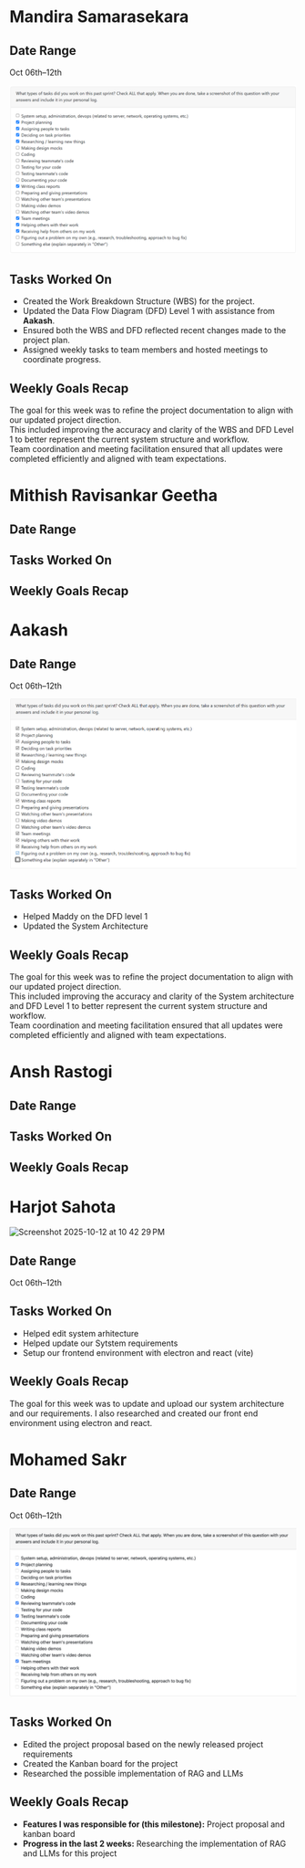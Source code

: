 # Mandira Samarasekara

## Date Range
Oct 06th–12th

![Mandira Peer Eval SS](images/MandiraWeek6.png)


## Tasks Worked On
- Created the Work Breakdown Structure (WBS) for the project.  
- Updated the Data Flow Diagram (DFD) Level 1 with assistance from **Aakash**.  
- Ensured both the WBS and DFD reflected recent changes made to the project plan.  
- Assigned weekly tasks to team members and hosted meetings to coordinate progress.

## Weekly Goals Recap
The goal for this week was to refine the project documentation to align with our updated project direction.  
This included improving the accuracy and clarity of the WBS and DFD Level 1 to better represent the current system structure and workflow.  
Team coordination and meeting facilitation ensured that all updates were completed efficiently and aligned with team expectations.



# Mithish Ravisankar Geetha

## Date Range

## Tasks Worked On

## Weekly Goals Recap




# Aakash 
## Date Range
Oct 06th–12th

![aakash Peer Eval SS](images/aakash-logw6.png)


## Tasks Worked On
- Helped Maddy on the DFD level 1 
- Updated the System Architecture 

## Weekly Goals Recap
The goal for this week was to refine the project documentation to align with our updated project direction.  
This included improving the accuracy and clarity of the System architecture and DFD Level 1 to better represent the current system structure and workflow.  
Team coordination and meeting facilitation ensured that all updates were completed efficiently and aligned with team expectations.





# Ansh Rastogi

## Date Range

## Tasks Worked On

## Weekly Goals Recap



# Harjot Sahota
<img width="1075" height="628" alt="Screenshot 2025-10-12 at 10 42 29 PM" src="https://github.com/user-attachments/assets/c92236e8-0b38-4ff0-b65f-c686a37177ba" />

## Date Range
Oct 06th–12th

## Tasks Worked On
- Helped edit system arhitecture
- Helped update our Sytstem requirements
- Setup our frontend environment with electron and react (vite)
  
## Weekly Goals Recap
The goal for this week was to update and upload our system architecture and our requirements. I also researched and 
created our front end environment using electron and react.


  
# Mohamed Sakr

## Date Range
Oct 06th–12th

![Mohamed Peer Eval SS](images/MohamedW6.png)
## Tasks Worked On
- Edited the project proposal based on the newly released project requirements
- Created the Kanban board for the project
- Researched the possible implementation of RAG and LLMs 

## Weekly Goals Recap
- **Features I was responsible for (this milestone):** Project proposal and kanban board
- **Progress in the last 2 weeks:** Researching the implementation of RAG and LLMs for this project

